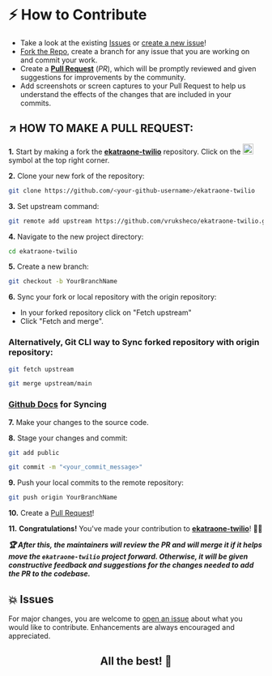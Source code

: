 # ⚡ How to Contribute

- Take a look at the existing [Issues](https://github.com/vruksheco/ekatraone-twilio/issues) or [create a new issue](https://github.com/vruksheco/ekatraone-twilio/issues/new/choose)!
- [Fork the Repo](https://github.com/vruksheco/ekatraone-twilio/fork), create a branch for any issue that you are working on and commit your work.
- Create a **[Pull Request](https://github.com/vruksheco/ekatraone-twilio/compare)** (_PR_), which will be promptly reviewed and given suggestions for improvements by the community.
- Add screenshots or screen captures to your Pull Request to help us understand the effects of the changes that are included in your commits.

## ↗️ HOW TO MAKE A PULL REQUEST:

**1.** Start by making a fork the [**ekatraone-twilio**](https://github.com/vruksheco/ekatraone-twilio) repository. Click on the <a href="https://github.com/vruksheco/ekatraone-twilio/fork"><img src="https://i.imgur.com/G4z1kEe.png" height="21" width="21"></a> symbol at the top right corner.

**2.** Clone your new fork of the repository:

```bash
git clone https://github.com/<your-github-username>/ekatraone-twilio
```

**3.** Set upstream command:

```bash
git remote add upstream https://github.com/vruksheco/ekatraone-twilio.git
```

**4.** Navigate to the new project directory:

```bash
cd ekatraone-twilio
```

**5.** Create a new branch:

```bash
git checkout -b YourBranchName
```

**6.** Sync your fork or local repository with the origin repository:

- In your forked repository click on "Fetch upstream"
- Click "Fetch and merge".

### Alternatively, Git CLI way to Sync forked repository with origin repository:

```bash
git fetch upstream
```

```bash
git merge upstream/main
```

### [Github Docs](https://docs.github.com/en/github/collaborating-with-pull-requests/addressing-merge-conflicts/resolving-a-merge-conflict-on-github) for Syncing

**7.** Make your changes to the source code.

**8.** Stage your changes and commit:

```bash
git add public
```

```bash
git commit -m "<your_commit_message>"
```

**9.** Push your local commits to the remote repository:

```bash
git push origin YourBranchName
```

**10.** Create a [Pull Request](https://help.github.com/en/github/collaborating-with-issues-and-pull-requests/creating-a-pull-request)!

**11.** **Congratulations!** You've made your contribution to [**ekatraone-twilio**](https://github.com/vruksheco/ekatraone-twilio/graphs/contributors)! 🙌🏼

**_:trophy: After this, the maintainers will review the PR and will merge it if it helps move the `ekatraone-twilio` project forward. Otherwise, it will be given constructive feedback and suggestions for the changes needed to add the PR to the codebase._**

## 💥 Issues

For major changes, you are welcome to [open an issue](https://github.com/vruksheco/ekatraone-twilio/issues/new/choose) about what you would like to contribute. Enhancements are always encouraged and appreciated.

<h2 align="center">All the best! 🥇<h2><p>
